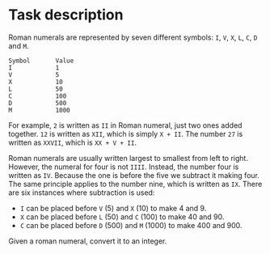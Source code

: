 # Task description

Roman numerals are represented by seven different symbols: `I`, `V`, `X`, `L`, `C`, `D` and `M`.

```
Symbol       Value
I            1
V            5
X            10
L            50
C            100
D            500
M            1000
```

For example, `2` is written as `II` in Roman numeral, just two ones added together.
`12` is written as `XII`, which is simply `X + II`.
The number `27` is written as `XXVII`, which is `XX + V + II`.

Roman numerals are usually written largest to smallest from left to right.
However, the numeral for four is not `IIII`. Instead, the number four is written as `IV`.
Because the one is before the five we subtract it making four.
The same principle applies to the number nine, which is written as `IX`.
There are six instances where subtraction is used:

* `I` can be placed before `V` (5) and `X` (10) to make 4 and 9.
* `X` can be placed before `L` (50) and `C` (100) to make 40 and 90.
* `C` can be placed before `D` (500) and `M` (1000) to make 400 and 900.  

Given a roman numeral, convert it to an integer.


